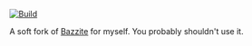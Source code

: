 [![Build](https://github.com/Preston159/bazzite/actions/workflows/build.yml/badge.svg)](https://github.com/Preston159/bazzite/actions/workflows/build.yml)

A soft fork of [Bazzite] for myself. You probably shouldn't use it.

[Bazzite]: https://github.com/ublue-os/bazzite
